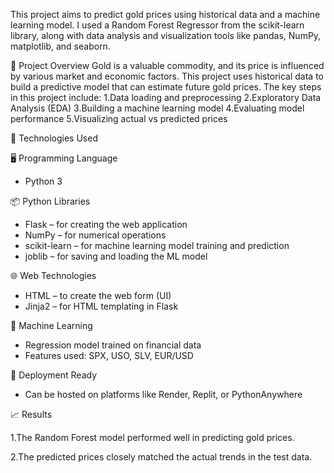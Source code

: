 This project aims to predict gold prices using historical data and a machine learning model. I used a Random Forest Regressor from the scikit-learn library, along with data analysis and visualization tools like pandas, NumPy, matplotlib, and seaborn.

📌 Project Overview
Gold is a valuable commodity, and its price is influenced by various market and economic factors. This project uses historical data to build a predictive model that can estimate future gold prices.
The key steps in this project include:
1.Data loading and preprocessing
2.Exploratory Data Analysis (EDA)
3.Building a machine learning model
4.Evaluating model performance
5.Visualizing actual vs predicted prices

🔧 Technologies Used

 🖥️ Programming Language
- Python 3

📦 Python Libraries
- Flask – for creating the web application
- NumPy – for numerical operations
- scikit-learn – for machine learning model training and prediction
- joblib – for saving and loading the ML model

🌐 Web Technologies
- HTML – to create the web form (UI)
- Jinja2 – for HTML templating in Flask

🧠 Machine Learning
- Regression model trained on financial data
- Features used: SPX, USO, SLV, EUR/USD

💾 Deployment Ready
- Can be hosted on platforms like Render, Replit, or PythonAnywhere


📈 Results

1.The Random Forest model performed well in predicting gold prices.

2.The predicted prices closely matched the actual trends in the test data.
